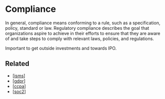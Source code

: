 # Compliance

In general, compliance means conforming to a rule, such as a specification, policy, standard or law. Regulatory compliance describes the goal that organizations aspire to achieve in their efforts to ensure that they are aware of and take steps to comply with relevant laws, policies, and regulations.

Important to get outside investments and towards IPO.

## Related

- [[isms]]
- [[gdpr]]
- [[ccpa]]
- [[soc2]]

[//begin]: # "Autogenerated link references for markdown compatibility"
[isms]: isms "Information Security Management System (ISMS)"
[gdpr]: ../data-architecture/gdpr "General Data Protection Regulation (GDPR)"
[ccpa]: ../data-architecture/ccpa "California Consumer Privacy Act (CCPA)"
[soc2]: soc2 "SOC 2 Certification"
[//end]: # "Autogenerated link references"
